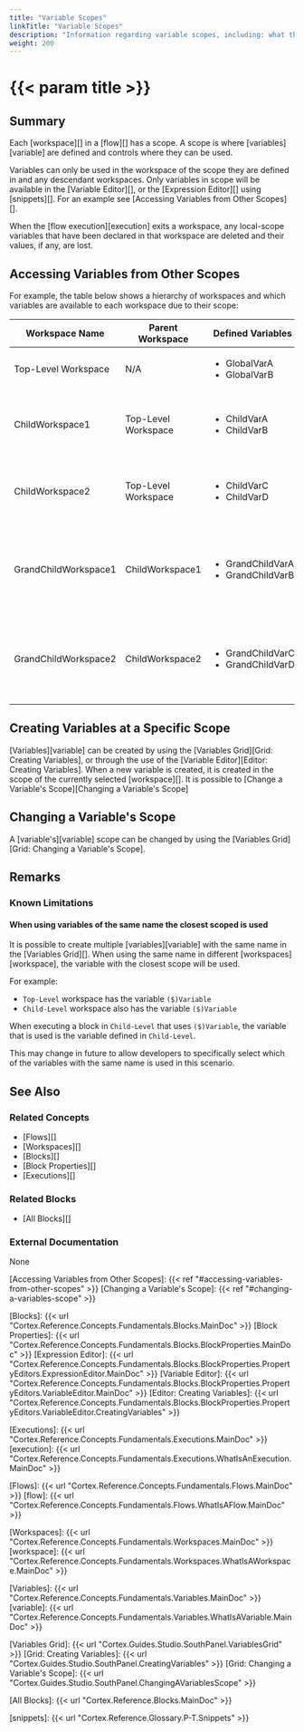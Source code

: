 ```yaml
---
title: "Variable Scopes"
linkTitle: "Variable Scopes"
description: "Information regarding variable scopes, including: what they are, creating variables at a specific scope, and changing a variable's scope."
weight: 200
---
```

# {{< param title >}}

## Summary

Each [workspace][] in a [flow][] has a scope. A scope is where [variables][variable] are defined and controls where they can be used.

Variables can only be used in the workspace of the scope they are defined in and any descendant workspaces. Only variables in scope will be available in the [Variable Editor][], or the [Expression Editor][] using [snippets][]. For an example see [Accessing Variables from Other Scopes][].

When the [flow execution][execution] exits a workspace, any local-scope variables that have been declared in that workspace are deleted and their values, if any, are lost.

## Accessing Variables from Other Scopes

For example, the table below shows a hierarchy of workspaces and which variables are available to each workspace due to their scope:

| Workspace Name | Parent Workspace | Defined Variables | Available Variables |
|----------------|------------------|-------------------|---------------------|
| Top-Level Workspace | N/A | <ul><li>GlobalVarA</li><li>GlobalVarB</li></ul> | <ul><li>GlobalVarA</li><li>GlobalVarB</li></ul> |
| ChildWorkspace1 | Top-Level Workspace | <ul><li>ChildVarA</li><li>ChildVarB</li></ul> | <ul><li>GlobalVarA</li><li>GlobalVarB</li><li>ChildVarA</li><li>ChildVarB</li></ul> |
| ChildWorkspace2 | Top-Level Workspace | <ul><li>ChildVarC</li><li>ChildVarD</li></ul> | <ul><li>GlobalVarA</li><li>GlobalVarB</li><li>ChildVarC</li><li>ChildVarD</li></ul> |
| GrandChildWorkspace1 | ChildWorkspace1 | <ul><li>GrandChildVarA</li><li>GrandChildVarB</li></ul> | <ul><li>GlobalVarA</li><li>GlobalVarB</li><li>ChildVarA</li><li>ChildVarB</li><li>GrandChildVarA</li><li>GrandChildVarB</li></ul> |
| GrandChildWorkspace2 | ChildWorkspace2 | <ul><li>GrandChildVarC</li><li>GrandChildVarD</li></ul> | <ul><li>GlobalVarA</li><li>GlobalVarB</li><li>ChildVarC</li><li>ChildVarD</li><li>GrandChildVarC</li><li>GrandChildVarD</li></ul> |

## Creating Variables at a Specific Scope

[Variables][variable] can be created by using the [Variables Grid][Grid: Creating Variables], or through the use of the [Variable Editor][Editor: Creating Variables]. When a new variable is created, it is created in the scope of the currently selected [workspace][]. It is possible to [Change a Variable's Scope][Changing a Variable's Scope]

## Changing a Variable's Scope

A [variable's][variable] scope can be changed by using the [Variables Grid][Grid: Changing a Variable's Scope].

## Remarks

### Known Limitations

#### When using variables of the same name the closest scoped is used

It is possible to create multiple [variables][variable] with the same name in the [Variables Grid][]. When using the same name in different [workspaces][workspace], the variable with the closest scope will be used.

For example:

- `Top-Level` workspace has the variable `($)Variable`
- `Child-Level` workspace also has the variable `($)Variable`

When executing a block in `Child-Level` that uses `($)Variable`, the variable that is used is the variable defined in `Child-Level`.

This may change in future to allow developers to specifically select which of the variables with the same name is used in this scenario.

## See Also

### Related Concepts

- [Flows][]
- [Workspaces][]
- [Blocks][]
- [Block Properties][]
- [Executions][]

### Related Blocks

- [All Blocks][]

### External Documentation

None

[Accessing Variables from Other Scopes]: {{< ref "#accessing-variables-from-other-scopes" >}}
[Changing a Variable's Scope]: {{< ref "#changing-a-variables-scope" >}}

[Blocks]: {{< url "Cortex.Reference.Concepts.Fundamentals.Blocks.MainDoc" >}}
[Block Properties]: {{< url "Cortex.Reference.Concepts.Fundamentals.Blocks.BlockProperties.MainDoc" >}}
[Expression Editor]: {{< url "Cortex.Reference.Concepts.Fundamentals.Blocks.BlockProperties.PropertyEditors.ExpressionEditor.MainDoc" >}}
[Variable Editor]: {{< url "Cortex.Reference.Concepts.Fundamentals.Blocks.BlockProperties.PropertyEditors.VariableEditor.MainDoc" >}}
[Editor: Creating Variables]: {{< url "Cortex.Reference.Concepts.Fundamentals.Blocks.BlockProperties.PropertyEditors.VariableEditor.CreatingVariables" >}}

[Executions]: {{< url "Cortex.Reference.Concepts.Fundamentals.Executions.MainDoc" >}}
[execution]: {{< url "Cortex.Reference.Concepts.Fundamentals.Executions.WhatIsAnExecution.MainDoc" >}}

[Flows]: {{< url "Cortex.Reference.Concepts.Fundamentals.Flows.MainDoc" >}}
[flow]: {{< url "Cortex.Reference.Concepts.Fundamentals.Flows.WhatIsAFlow.MainDoc" >}}

[Workspaces]: {{< url "Cortex.Reference.Concepts.Fundamentals.Workspaces.MainDoc" >}}
[workspace]: {{< url "Cortex.Reference.Concepts.Fundamentals.Workspaces.WhatIsAWorkspace.MainDoc" >}}

[Variables]: {{< url "Cortex.Reference.Concepts.Fundamentals.Variables.MainDoc" >}}
[variable]: {{< url "Cortex.Reference.Concepts.Fundamentals.Variables.WhatIsAVariable.MainDoc" >}}

[Variables Grid]: {{< url "Cortex.Guides.Studio.SouthPanel.VariablesGrid" >}}
[Grid: Creating Variables]: {{< url "Cortex.Guides.Studio.SouthPanel.CreatingVariables" >}}
[Grid: Changing a Variable's Scope]: {{< url "Cortex.Guides.Studio.SouthPanel.ChangingAVariablesScope" >}}

[All Blocks]: {{< url "Cortex.Reference.Blocks.MainDoc" >}}

[snippets]: {{< url "Cortex.Reference.Glossary.P-T.Snippets" >}}
